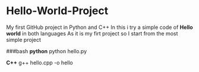 # Hello-World-Project
My first GitHub project in Python and C++
In this i try a simple code of **Hello world** in both languages 
As it is my firt project so I start from the most simple project


###bash
**python**
python hello.py


 **C++**
 g++ hello.cpp -o hello

